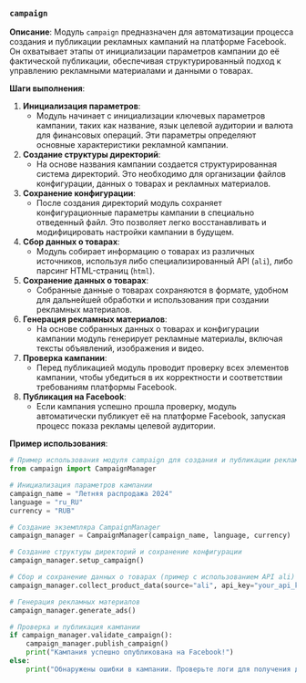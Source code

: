 ### `campaign`

**Описание**:
Модуль `campaign` предназначен для автоматизации процесса создания и публикации рекламных кампаний на платформе Facebook. Он охватывает этапы от инициализации параметров кампании до её фактической публикации, обеспечивая структурированный подход к управлению рекламными материалами и данными о товарах.

**Шаги выполнения**:

1.  **Инициализация параметров**:
    *   Модуль начинает с инициализации ключевых параметров кампании, таких как название, язык целевой аудитории и валюта для финансовых операций. Эти параметры определяют основные характеристики рекламной кампании.
2.  **Создание структуры директорий**:
    *   На основе названия кампании создается структурированная система директорий. Это необходимо для организации файлов конфигурации, данных о товарах и рекламных материалов.
3.  **Сохранение конфигурации**:
    *   После создания директорий модуль сохраняет конфигурационные параметры кампании в специально отведенный файл. Это позволяет легко восстанавливать и модифицировать настройки кампании в будущем.
4.  **Сбор данных о товарах**:
    *   Модуль собирает информацию о товарах из различных источников, используя либо специализированный API (`ali`), либо парсинг HTML-страниц (`html`).
5.  **Сохранение данных о товарах**:
    *   Собранные данные о товарах сохраняются в формате, удобном для дальнейшей обработки и использования при создании рекламных материалов.
6.  **Генерация рекламных материалов**:
    *   На основе собранных данных о товарах и конфигурации кампании модуль генерирует рекламные материалы, включая тексты объявлений, изображения и видео.
7.  **Проверка кампании**:
    *   Перед публикацией модуль проводит проверку всех элементов кампании, чтобы убедиться в их корректности и соответствии требованиям платформы Facebook.
8.  **Публикация на Facebook**:
    *   Если кампания успешно прошла проверку, модуль автоматически публикует её на платформе Facebook, запуская процесс показа рекламы целевой аудитории.

**Пример использования**:

```python
# Пример использования модуля campaign для создания и публикации рекламной кампании
from campaign import CampaignManager

# Инициализация параметров кампании
campaign_name = "Летняя распродажа 2024"
language = "ru_RU"
currency = "RUB"

# Создание экземпляра CampaignManager
campaign_manager = CampaignManager(campaign_name, language, currency)

# Создание структуры директорий и сохранение конфигурации
campaign_manager.setup_campaign()

# Сбор и сохранение данных о товарах (пример с использованием API ali)
campaign_manager.collect_product_data(source="ali", api_key="your_api_key")

# Генерация рекламных материалов
campaign_manager.generate_ads()

# Проверка и публикация кампании
if campaign_manager.validate_campaign():
    campaign_manager.publish_campaign()
    print("Кампания успешно опубликована на Facebook!")
else:
    print("Обнаружены ошибки в кампании. Проверьте логи для получения дополнительной информации.")
```